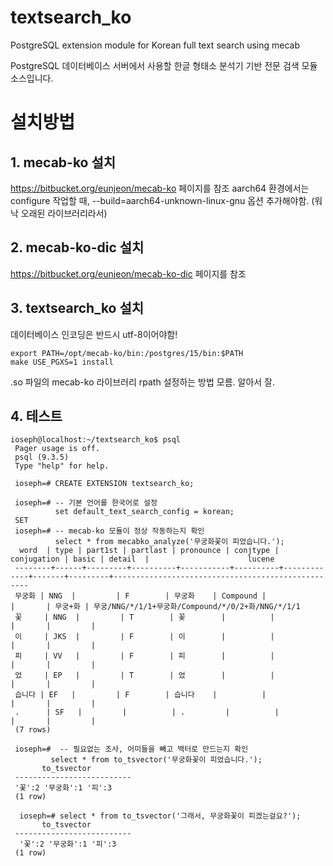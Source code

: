 textsearch_ko
=============

PostgreSQL extension module for Korean full text search using mecab

PostgreSQL 데이터베이스 서버에서 사용할 한글 형태소 분석기 기반 전문 검색 모듈 소스입니다. 

# 설치방법

  
## 1. mecab-ko 설치
https://bitbucket.org/eunjeon/mecab-ko
페이지를 참조
aarch64 환경에서는 configure 작업할 때, --build=aarch64-unknown-linux-gnu 옵션 추가해야함. (워낙 오래된 라이브러리라서)
## 2. mecab-ko-dic 설치
https://bitbucket.org/eunjeon/mecab-ko-dic
페이지를 참조
## 3. textsearch_ko 설치
데이터베이스 인코딩은 반드시 utf-8이어야함!
```
export PATH=/opt/mecab-ko/bin:/postgres/15/bin:$PATH
make USE_PGXS=1 install
```
.so 파일의 mecab-ko 라이브러리 rpath 설정하는 방법 모름. 알아서 잘.
## 4. 테스트
```
ioseph@localhost:~/textsearch_ko$ psql
 Pager usage is off.
 psql (9.3.5)
 Type "help" for help.
 
 ioseph=# CREATE EXTENSION textsearch_ko;

 ioseph=# -- 기본 언어를 한국어로 설정
          set default_text_search_config = korean;
 SET
 ioseph=# -- mecab-ko 모듈이 정상 작동하는지 확인
          select * from mecabko_analyze('무궁화꽃이 피었습니다.');
  word  | type | part1st | partlast | pronounce | conjtype | conjugation | basic | detail  |                      lucene
 --------+------+---------+----------+-----------+----------+-------------+-------+---------+---------------------------------------------------
 무궁화 | NNG  |         | F        | 무궁화    | Compound |             |       | 무궁+화 | 무궁/NNG/*/1/1+무궁화/Compound/*/0/2+화/NNG/*/1/1
 꽃     | NNG  |         | T        | 꽃        |          |             |       |         |
 이     | JKS  |         | F        | 이        |          |             |       |         |
 피     | VV   |         | F        | 피        |          |             |       |         |
 었     | EP   |         | T        | 었        |          |             |       |         |
 습니다 | EF   |         | F        | 습니다    |          |             |       |         |
 .      | SF   |         |          | .         |          |             |       |         |
 (7 rows)
 
 ioseph=#  -- 필요없는 조사, 어미들을 빼고 백터로 만드는지 확인 
         select * from to_tsvector('무궁화꽃이 피었습니다.');
       to_tsvector
 --------------------------
 '꽃':2 '무궁화':1 '피':3
 (1 row)
 
  ioseph=# select * from to_tsvector('그래서, 무궁화꽃이 피겠는걸요?');
       to_tsvector
 --------------------------
  '꽃':2 '무궁화':1 '피':3
 (1 row)
```
